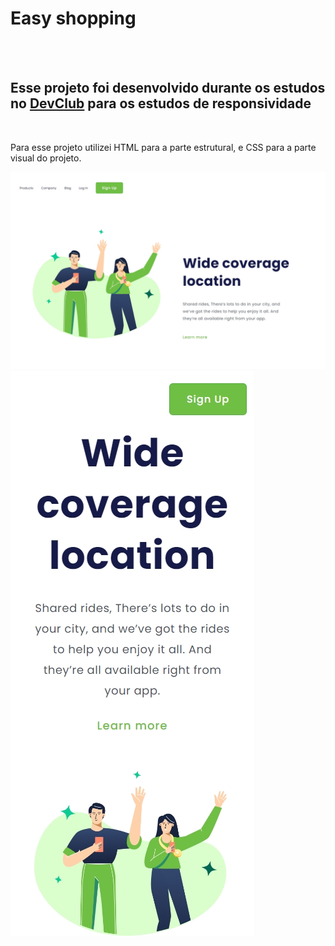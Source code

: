 <h1>Easy shopping</h1>
<br>
<br>
<h2>Esse projeto foi desenvolvido durante os estudos no <a href="https://aulas.devclub.com.br/m/courses">DevClub</a> para os estudos de responsividade</h2>
<br>
<p>Para esse projeto utilizei HTML para a parte estrutural, e CSS para a parte visual do projeto.</p>

<img src="https://github.com/machea-hub/Responsividade/blob/main/img/MacBook%20Pro.jpeg?raw=true" />
<img src="https://github.com/machea-hub/Responsividade/blob/main/img/iPhone%2012%20Pro.jpeg?raw=true" />
